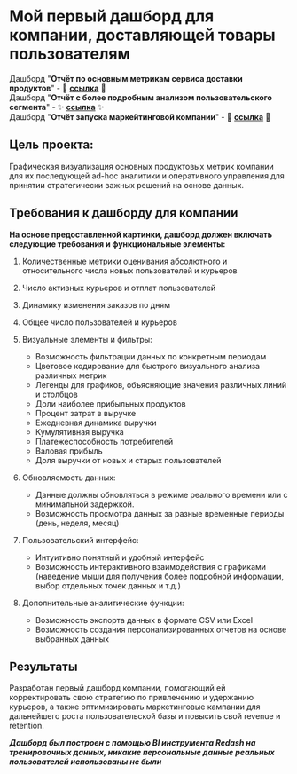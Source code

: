 # Мой первый дашборд для компании, доставляющей товары пользователям 
Дашборд "**Отчёт по основным метрикам сервиса доставки продуктов**" - 🌻 **[ссылка](http://redash.public.karpov.courses/public/dashboards/o5TPhEBAr7j6OYLGlF5ukgNd0JmrumY3rWPC2ZOB?org_slug=default)** 🌻  
Дашборд "**Отчёт c более подробным анализом пользовательского сегмента**" - ✨ **[ссылка](http://redash.public.karpov.courses/public/dashboards/mTXxnqytulGf6Yj0dDgPMAvcrdpDAVOHQu432gyX?org_slug=default)** ✨  
Дашборд "**Отчёт запуска маркейтинговой компании**" - 🍒 **[ссылка](http://redash.public.karpov.courses/public/dashboards/TRiyupkxHPWsU0aktZ2UKsOCABob1EBZyy5lfBRH?org_slug=default)** 🍒

## Цель проекта:
Графическая визуализация основных продуктовых метрик компании для их последующей ad-hoc аналитики и оперативного управления для принятии стратегически важных решений на основе данных.

## Требования к дашборду для компании
**На основе предоставленной картинки, дашборд должен включать следующие требования и функциональные элементы:**

1. Количественные метрики оценивания абсолютного и относительного числа новых пользователей и курьеров
2. Число активных курьеров и отплат пользователей
3. Динамику изменения заказов по дням
4. Общее число пользователей и курьеров
5. Визуальные элементы и фильтры:
    - Возможность фильтрации данных по конкретным периодам
    - Цветовое кодирование для быстрого визуального анализа различных метрик
    - Легенды для графиков, объясняющие значения различных линий и столбцов
    - Доли наиболее прибыльных продуктов
    - Процент затрат в выручке
    - Ежедневная динамика выручки
    - Кумулятивная выручка
    - Платежеспособность потребителей
    - Валовая прибыль
    - Доля выручки от новых и старых пользователей
  
6. Обновляемость данных:
    - Данные должны обновляться в режиме реального времени или с минимальной задержкой.
    - Возможность просмотра данных за разные временные периоды (день, неделя, месяц)
7. Пользовательский интерфейс:
    - Интуитивно понятный и удобный интерфейс
    - Возможность интерактивного взаимодействия с графиками (наведение мыши для получения более подробной информации, выбор отдельных точек данных и т.д.)
8. Дополнительные аналитические функции:
    - Возможность экспорта данных в формате CSV или Excel
    - Возможность создания персонализированных отчетов на основе выбранных данных

  ## Результаты
  Разработан первый дашборд компании, помогающий ей корректировать свою стратегию по привлечению и удержанию курьеров, а также оптимизировать маркетинговые кампании для дальнейшего роста пользовательской базы и повысить свой revenue и retention.

***Дашборд был построен с помощью BI инструмента Redash на тренировочных данных, никакие персональные данные реальных пользователей использованы не были***

